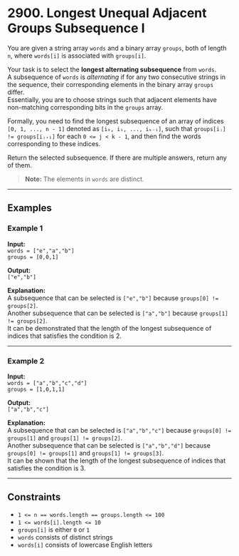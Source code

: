 # 2900. Longest Unequal Adjacent Groups Subsequence I

You are given a string array `words` and a binary array `groups`, both of length `n`, where `words[i]` is associated with `groups[i]`.

Your task is to select the **longest alternating subsequence** from `words`.  
A subsequence of `words` is *alternating* if for any two consecutive strings in the sequence, their corresponding elements in the binary array `groups` differ.  
Essentially, you are to choose strings such that adjacent elements have non-matching corresponding bits in the `groups` array.

Formally, you need to find the longest subsequence of an array of indices `[0, 1, ..., n - 1]` denoted as `[i₀, i₁, ..., iₖ₋₁]`, such that `groups[iⱼ] != groups[iⱼ₊₁]` for each `0 <= j < k - 1`, and then find the words corresponding to these indices.

Return the selected subsequence. If there are multiple answers, return any of them.

> **Note:** The elements in `words` are distinct.

---

## Examples

### Example 1

**Input:**  
`words = ["e","a","b"]`  
`groups = [0,0,1]`

**Output:**  
`["e","b"]`

**Explanation:**  
A subsequence that can be selected is `["e","b"]` because `groups[0] != groups[2]`.  
Another subsequence that can be selected is `["a","b"]` because `groups[1] != groups[2]`.  
It can be demonstrated that the length of the longest subsequence of indices that satisfies the condition is 2.

---

### Example 2

**Input:**  
`words = ["a","b","c","d"]`  
`groups = [1,0,1,1]`

**Output:**  
`["a","b","c"]`

**Explanation:**  
A subsequence that can be selected is `["a","b","c"]` because `groups[0] != groups[1]` and `groups[1] != groups[2]`.  
Another subsequence that can be selected is `["a","b","d"]` because `groups[0] != groups[1]` and `groups[1] != groups[3]`.  
It can be shown that the length of the longest subsequence of indices that satisfies the condition is 3.

---

## Constraints

- `1 <= n == words.length == groups.length <= 100`
- `1 <= words[i].length <= 10`
- `groups[i]` is either `0` or `1`
- `words` consists of distinct strings
- `words[i]` consists of lowercase English letters